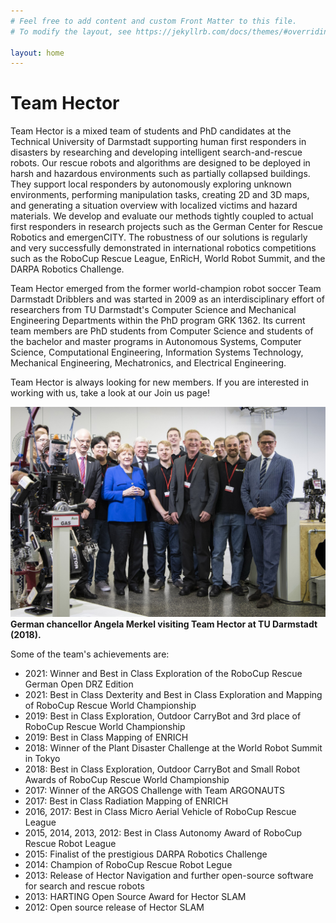 ```yaml
---
# Feel free to add content and custom Front Matter to this file.
# To modify the layout, see https://jekyllrb.com/docs/themes/#overriding-theme-defaults

layout: home
---
```


# Team Hector

Team Hector is a mixed team of students and PhD candidates at the Technical University of Darmstadt supporting human first responders in disasters by researching and developing intelligent search-and-rescue robots.
Our rescue robots and algorithms are designed to be deployed in harsh and hazardous environments such as partially collapsed buildings. They support local responders by autonomously exploring unknown environments, performing manipulation tasks, creating 2D and 3D maps, and generating a situation overview with localized victims and hazard materials.
We develop and evaluate our methods tightly coupled to actual first responders in research projects such as the German Center for Rescue Robotics and emergenCITY. 
The robustness of our solutions is regularly and very successfully demonstrated in international robotics competitions such as the RoboCup Rescue League, EnRicH, World Robot Summit, and the DARPA Robotics Challenge.

Team Hector emerged from the former world-champion robot soccer Team Darmstadt Dribblers and was started in 2009 as an interdisciplinary effort of researchers from TU Darmstadt's Computer Science and Mechanical Engineering Departments within the PhD program GRK 1362. Its current team members are PhD students from Computer Science and students of the bachelor and master programs in Autonomous Systems, Computer Science, Computational Engineering, Information Systems Technology, Mechanical Engineering, Mechatronics, and Electrical Engineering. 

Team Hector is always looking for new members. If you are interested in working with us, take a look at our Join us page!

![Merkel](/assets/images/team_hector_group_picture_small.jpg)  
**German chancellor Angela Merkel visiting Team Hector at TU Darmstadt (2018).**

Some of the team's achievements are:

* 2021: Winner and Best in Class Exploration of the RoboCup Rescue German Open DRZ Edition   
* 2021: Best in Class Dexterity and Best in Class Exploration and Mapping of RoboCup Rescue World Championship
* 2019: Best in Class Exploration, Outdoor CarryBot and 3rd place of RoboCup Rescue World Championship
* 2019: Best in Class Mapping of ENRICH
* 2018: Winner of the Plant Disaster Challenge at the World Robot Summit in Tokyo
* 2018: Best in Class Exploration, Outdoor CarryBot and Small Robot Awards of RoboCup Rescue World Championship
* 2017: Winner of the ARGOS Challenge with Team ARGONAUTS
* 2017: Best in Class Radiation Mapping of ENRICH
* 2016, 2017: Best in Class Micro Aerial Vehicle of RoboCup Rescue League
* 2015, 2014, 2013, 2012: Best in Class Autonomy Award of RoboCup Rescue Robot League 
* 2015: Finalist of the prestigious DARPA Robotics Challenge
* 2014: Champion of RoboCup Rescue Robot Legue
* 2013: Release of Hector Navigation and further open-source software for search and rescue robots
* 2013: HARTING Open Source Award for Hector SLAM
* 2012: Open source release of Hector SLAM

